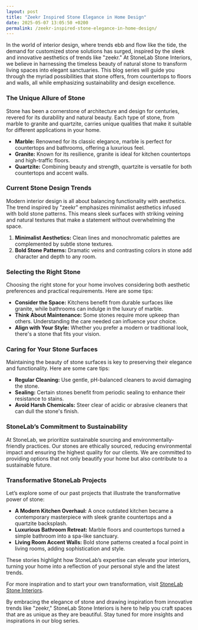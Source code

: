 ```yaml
---
layout: post
title: "Zeekr Inspired Stone Elegance in Home Design"
date: 2025-05-07 13:05:50 +0200
permalink: /zeekr-inspired-stone-elegance-in-home-design/
---
```



In the world of interior design, where trends ebb and flow like the tide, the demand for customized stone solutions has surged, inspired by the sleek and innovative aesthetics of trends like "zeekr." At StoneLab Stone Interiors, we believe in harnessing the timeless beauty of natural stone to transform living spaces into elegant sanctuaries. This blog series will guide you through the myriad possibilities that stone offers, from countertops to floors and walls, all while emphasizing sustainability and design excellence.

### The Unique Allure of Stone

Stone has been a cornerstone of architecture and design for centuries, revered for its durability and natural beauty. Each type of stone, from marble to granite and quartzite, carries unique qualities that make it suitable for different applications in your home.

- **Marble:** Renowned for its classic elegance, marble is perfect for countertops and bathrooms, offering a luxurious feel.
- **Granite:** Known for its resilience, granite is ideal for kitchen countertops and high-traffic floors.
- **Quartzite:** Combining beauty and strength, quartzite is versatile for both countertops and accent walls.

### Current Stone Design Trends

Modern interior design is all about balancing functionality with aesthetics. The trend inspired by "zeekr" emphasizes minimalist aesthetics infused with bold stone patterns. This means sleek surfaces with striking veining and natural textures that make a statement without overwhelming the space.

1. **Minimalist Aesthetics:** Clean lines and monochromatic palettes are complemented by subtle stone textures.
2. **Bold Stone Patterns:** Dramatic veins and contrasting colors in stone add character and depth to any room.

### Selecting the Right Stone

Choosing the right stone for your home involves considering both aesthetic preferences and practical requirements. Here are some tips:

- **Consider the Space:** Kitchens benefit from durable surfaces like granite, while bathrooms can indulge in the luxury of marble.
- **Think About Maintenance:** Some stones require more upkeep than others. Understanding the care needed can influence your choice.
- **Align with Your Style:** Whether you prefer a modern or traditional look, there's a stone that fits your vision.

### Caring for Your Stone Surfaces

Maintaining the beauty of stone surfaces is key to preserving their elegance and functionality. Here are some care tips:

- **Regular Cleaning:** Use gentle, pH-balanced cleaners to avoid damaging the stone.
- **Sealing:** Certain stones benefit from periodic sealing to enhance their resistance to stains.
- **Avoid Harsh Chemicals:** Steer clear of acidic or abrasive cleaners that can dull the stone's finish.

### StoneLab’s Commitment to Sustainability

At StoneLab, we prioritize sustainable sourcing and environmentally-friendly practices. Our stones are ethically sourced, reducing environmental impact and ensuring the highest quality for our clients. We are committed to providing options that not only beautify your home but also contribute to a sustainable future.

### Transformative StoneLab Projects

Let’s explore some of our past projects that illustrate the transformative power of stone:

- **A Modern Kitchen Overhaul:** A once outdated kitchen became a contemporary masterpiece with sleek granite countertops and a quartzite backsplash.
- **Luxurious Bathroom Retreat:** Marble floors and countertops turned a simple bathroom into a spa-like sanctuary.
- **Living Room Accent Walls:** Bold stone patterns created a focal point in living rooms, adding sophistication and style.

These stories highlight how StoneLab’s expertise can elevate your interiors, turning your home into a reflection of your personal style and the latest trends.

For more inspiration and to start your own transformation, visit [StoneLab Stone Interiors](https://stonelab.se).

By embracing the elegance of stone and drawing inspiration from innovative trends like "zeekr," StoneLab Stone Interiors is here to help you craft spaces that are as unique as they are beautiful. Stay tuned for more insights and inspirations in our blog series.